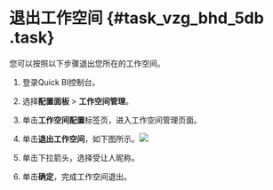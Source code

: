# 退出工作空间 {#task_vzg_bhd_5db .task}

您可以按照以下步骤退出您所在的工作空间。

1.  登录Quick BI控制台。 
2.  选择**配置面板** \> **工作空间管理**。 
3.  单击**工作空间配置**标签页，进入工作空间管理页面。 
4.   单击**退出工作空间**，如下图所示。![](http://static-aliyun-doc.oss-cn-hangzhou.aliyuncs.com/assets/img/9163/15468493341147_zh-CN.png)

 
5.  单击下拉箭头，选择受让人昵称。 
6.  单击**确定**，完成工作空间退出。 

